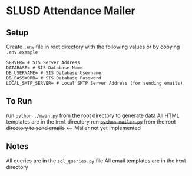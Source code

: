 # SLUSD Attendance Mailer

## Setup

Create `.env` file in root directory with the following values or by copying `.env.example`

```.env
SERVER= # SIS Server Address
DATABASE= # SIS Database Name
DB_USERNAME= # SIS Database Username
DB_PASSWORD= # SIS Database Password
LOCAL_SMTP_SERVER= # Local SMTP Server Address (for sending emails)
```

## To Run

run `python ./main.py` from the root directory to generate data
All HTML templates are in the `html` directory
~~run `python mailer.py` from the root directory to send emails~~ <-- Mailer not yet implemented

## Notes

All queries are in the `sql_queries.py` file
All email templates are in the `html` directory
